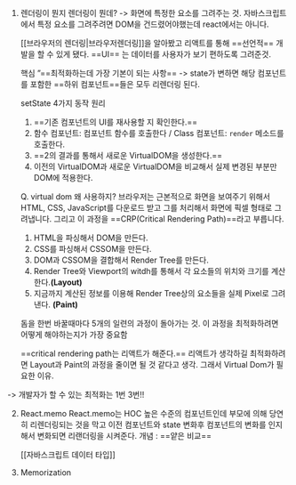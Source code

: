 1. 렌더링이 뭔지
	렌더링이 뭔데? -> 화면에 특정한 요소를 그려주는 것. 자바스크립트에서 특정 요소를 그려주려면 DOM을 건드렸어야했는데 react에서는 아니다.

   [[브라우저의 렌더링|브라우저렌더링]]을 알아봤고 리액트를 통해 ==선언적== 개발을 할 수 있게 됐다.
	==UI== 는  데이터를 사용자가 보기 편하도록 그려준것.

	핵심 ”==최적화하는데 가장 기본이 되는 사항== -> state가 변하면 해당 컴포넌트를 포함한 ==하위 컴포넌트==들은 모두 리렌더링 된다.

	setState 4가지 동작 원리 
	1.  ==기존 컴포넌트의 UI를 재사용할 지 확인한다.==
	2.  함수 컴포넌트: 컴포넌트 함수를 호출한다 / Class 컴포넌트: `render` 메소드를 호출한다.
	3.  ==2의 결과를 통해서 새로운 VirtualDOM을 생성한다.==
	4.  이전의 VirtualDOM과 새로운 VirtualDOM을 비교해서 실제 변경된 부분만 DOM에 적용한다.

	
	Q. virtual dom 왜 사용하지?
	브라우저는 근본적으로 화면을 보여주기 위해서 HTML, CSS, JavaScript를 다운로드 받고 그를 처리해서 화면에 픽셀 형태로 그려냅니다. 그리고 이 과정을 ==CRP(Critical Rendering Path)==라고 부릅니다.
	
	1. HTML을 파싱해서 DOM을 만든다.
	2.  CSS를 파싱해서 CSSOM을 만든다.
	3.  DOM과 CSSOM을 결합해서 Render Tree를 만든다.
	4.  Render Tree와 Viewport의 witdh를 통해서 각 요소들의 위치와 크기를 계산한다.**(Layout)**
	5.  지금까지 계산된 정보를 이용해 Render Tree상의 요소들을 실제 Pixel로 그려낸다. **(Paint)**

	돔을 한번 바꿀때마다 5개의 일련의 과정이 돌아가는 것. 이 과정을 최적화하려면 어떻게 해야하는지가 가장 중요함

	==critical rendering path는 리액트가 해준다.== 
	리액트가 생각하길 최적화하려면 Layout과 Paint의 과정을 줄이면 될 것 같다고 생각. 그래서 Virtual Dom가 필요한 이유.


-> 개발자가 할 수 있는 최적화는 1번 3번!! 


2. React.memo
	React.memo는 HOC 높은 수준의 컴포넌트인데 부모에 의해 당연히 리렌더링되는 것을 막고 이전 컴포넌트와 state 변화후 컴포넌트의 변화를 인지해서 변화되면 리랜더링을 시켜준다.
	개념 : ==얕은 비교==

	[[자바스크립트 데이터 타입]]
	
3. Memorization